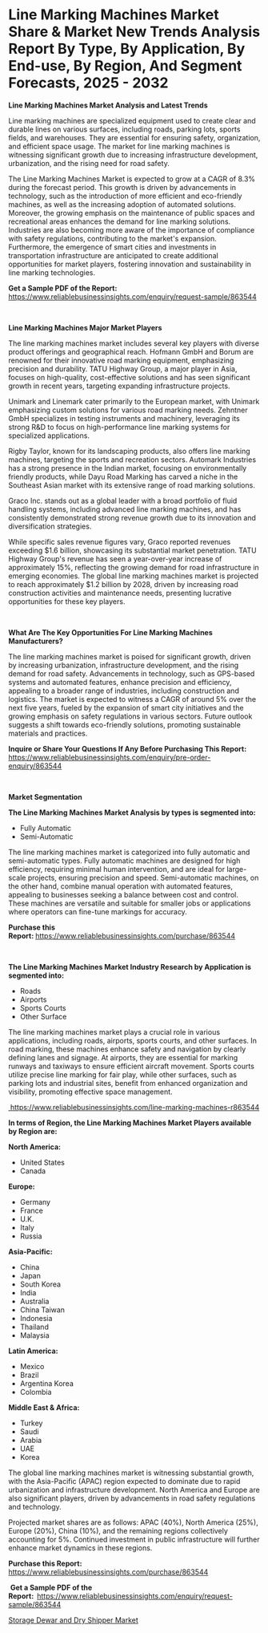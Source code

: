 <p><h1>Line Marking Machines Market Share & Market New Trends Analysis Report By Type, By Application, By End-use, By Region, And Segment Forecasts, 2025 - 2032</h1></p><p><strong>Line Marking Machines Market Analysis and Latest Trends</strong></p>
<p><p>Line marking machines are specialized equipment used to create clear and durable lines on various surfaces, including roads, parking lots, sports fields, and warehouses. They are essential for ensuring safety, organization, and efficient space usage. The market for line marking machines is witnessing significant growth due to increasing infrastructure development, urbanization, and the rising need for road safety.</p><p>The Line Marking Machines Market is expected to grow at a CAGR of 8.3% during the forecast period. This growth is driven by advancements in technology, such as the introduction of more efficient and eco-friendly machines, as well as the increasing adoption of automated solutions. Moreover, the growing emphasis on the maintenance of public spaces and recreational areas enhances the demand for line marking solutions. Industries are also becoming more aware of the importance of compliance with safety regulations, contributing to the market's expansion. Furthermore, the emergence of smart cities and investments in transportation infrastructure are anticipated to create additional opportunities for market players, fostering innovation and sustainability in line marking technologies.</p></p>
<p><strong>Get a Sample PDF of the Report:&nbsp;</strong> <a href="https://www.reliablebusinessinsights.com/enquiry/request-sample/863544?utm_campaign=2142&utm_medium=2&utm_source=Github&utm_content=ia&utm_term=20022025&utm_id=line-marking-machines">https://www.reliablebusinessinsights.com/enquiry/request-sample/863544</a></p>
<p>&nbsp;</p>
<p><strong>Line Marking Machines Major Market Players</strong></p>
<p><p>The line marking machines market includes several key players with diverse product offerings and geographical reach. Hofmann GmbH and Borum are renowned for their innovative road marking equipment, emphasizing precision and durability. TATU Highway Group, a major player in Asia, focuses on high-quality, cost-effective solutions and has seen significant growth in recent years, targeting expanding infrastructure projects. </p><p>Unimark and Linemark cater primarily to the European market, with Unimark emphasizing custom solutions for various road marking needs. Zehntner GmbH specializes in testing instruments and machinery, leveraging its strong R&D to focus on high-performance line marking systems for specialized applications.</p><p>Rigby Taylor, known for its landscaping products, also offers line marking machines, targeting the sports and recreation sectors. Automark Industries has a strong presence in the Indian market, focusing on environmentally friendly products, while Dayu Road Marking has carved a niche in the Southeast Asian market with its extensive range of road marking solutions.</p><p>Graco Inc. stands out as a global leader with a broad portfolio of fluid handling systems, including advanced line marking machines, and has consistently demonstrated strong revenue growth due to its innovation and diversification strategies.</p><p>While specific sales revenue figures vary, Graco reported revenues exceeding $1.6 billion, showcasing its substantial market penetration. TATU Highway Group's revenue has seen a year-over-year increase of approximately 15%, reflecting the growing demand for road infrastructure in emerging economies. The global line marking machines market is projected to reach approximately $1.2 billion by 2028, driven by increasing road construction activities and maintenance needs, presenting lucrative opportunities for these key players.</p></p>
<p>&nbsp;</p>
<p><strong>What Are The Key Opportunities For Line Marking Machines Manufacturers?</strong></p>
<p><p>The line marking machines market is poised for significant growth, driven by increasing urbanization, infrastructure development, and the rising demand for road safety. Advancements in technology, such as GPS-based systems and automated features, enhance precision and efficiency, appealing to a broader range of industries, including construction and logistics. The market is expected to witness a CAGR of around 5% over the next five years, fueled by the expansion of smart city initiatives and the growing emphasis on safety regulations in various sectors. Future outlook suggests a shift towards eco-friendly solutions, promoting sustainable materials and practices.</p></p>
<p><strong>Inquire or Share Your Questions If Any Before Purchasing This Report:</strong> <a href="https://www.reliablebusinessinsights.com/enquiry/pre-order-enquiry/863544?utm_campaign=2142&utm_medium=2&utm_source=Github&utm_content=ia&utm_term=20022025&utm_id=line-marking-machines">https://www.reliablebusinessinsights.com/enquiry/pre-order-enquiry/863544</a></p>
<p>&nbsp;</p>
<p><strong>Market Segmentation</strong></p>
<p><strong>The Line Marking Machines Market Analysis by types is segmented into:</strong></p>
<p><ul><li>Fully Automatic</li><li>Semi-Automatic</li></ul></p>
<p><p>The line marking machines market is categorized into fully automatic and semi-automatic types. Fully automatic machines are designed for high efficiency, requiring minimal human intervention, and are ideal for large-scale projects, ensuring precision and speed. Semi-automatic machines, on the other hand, combine manual operation with automated features, appealing to businesses seeking a balance between cost and control. These machines are versatile and suitable for smaller jobs or applications where operators can fine-tune markings for accuracy.</p></p>
<p><strong>Purchase this Report:&nbsp;</strong><a href="https://www.reliablebusinessinsights.com/purchase/863544?utm_campaign=2142&utm_medium=2&utm_source=Github&utm_content=ia&utm_term=20022025&utm_id=line-marking-machines">https://www.reliablebusinessinsights.com/purchase/863544</a></p>
<p>&nbsp;</p>
<p><strong>The Line Marking Machines Market Industry Research by Application is segmented into:</strong></p>
<p><ul><li>Roads</li><li>Airports</li><li>Sports Courts</li><li>Other Surface</li></ul></p>
<p><p>The line marking machines market plays a crucial role in various applications, including roads, airports, sports courts, and other surfaces. In road marking, these machines enhance safety and navigation by clearly defining lanes and signage. At airports, they are essential for marking runways and taxiways to ensure efficient aircraft movement. Sports courts utilize precise line marking for fair play, while other surfaces, such as parking lots and industrial sites, benefit from enhanced organization and visibility, promoting effective space management.</p></p>
<p><a href="https://www.reliablebusinessinsights.com/line-marking-machines-r863544?utm_campaign=2142&utm_medium=2&utm_source=Github&utm_content=ia&utm_term=20022025&utm_id=line-marking-machines">&nbsp;https://www.reliablebusinessinsights.com/line-marking-machines-r863544</a></p>
<p><strong>In terms of Region, the Line Marking Machines Market Players available by Region are:</strong></p>
<p>
    <p> <strong> North America: </strong>
        <ul>
            <li>United States</li>
            <li>Canada</li>
        </ul>
        </p> 
    <p> <strong> Europe: </strong>
        <ul>
            <li>Germany</li>
            <li>France</li>
            <li>U.K.</li>
            <li>Italy</li>
            <li>Russia</li>
        </ul>
        </p> 
    <p> <strong> Asia-Pacific: </strong>
        <ul>
            <li>China</li>
            <li>Japan</li>
            <li>South Korea</li>
            <li>India</li>
            <li>Australia</li>
            <li>China Taiwan</li>
            <li>Indonesia</li>
            <li>Thailand</li>
            <li>Malaysia</li>
        </ul>
        </p> 
    <p> <strong> Latin America: </strong>
        <ul>
            <li>Mexico</li>
            <li>Brazil</li>
            <li>Argentina Korea</li>
            <li>Colombia</li>
        </ul>
        </p> 
    <p> <strong> Middle East & Africa: </strong>
        <ul>
            <li>Turkey</li>
            <li>Saudi</li>
            <li>Arabia</li>
            <li>UAE</li>
            <li>Korea</li>
        </ul>
    </p>
    </p>
<p><p>The global line marking machines market is witnessing substantial growth, with the Asia-Pacific (APAC) region expected to dominate due to rapid urbanization and infrastructure development. North America and Europe are also significant players, driven by advancements in road safety regulations and technology. </p><p>Projected market shares are as follows: APAC (40%), North America (25%), Europe (20%), China (10%), and the remaining regions collectively accounting for 5%. Continued investment in public infrastructure will further enhance market dynamics in these regions.</p></p>
<p><strong>Purchase this Report: </strong><a href="https://www.reliablebusinessinsights.com/purchase/863544?utm_campaign=2142&utm_medium=2&utm_source=Github&utm_content=ia&utm_term=20022025&utm_id=line-marking-machines">https://www.reliablebusinessinsights.com/purchase/863544</a></p>
<p>&nbsp;<strong>Get a Sample PDF of the Report:&nbsp;&nbsp;</strong><a href="https://www.reliablebusinessinsights.com/enquiry/request-sample/863544?utm_campaign=2142&utm_medium=2&utm_source=Github&utm_content=ia&utm_term=20022025&utm_id=line-marking-machines">https://www.reliablebusinessinsights.com/enquiry/request-sample/863544</a></p>
<p><strong></strong></p>
<p><p><a href="https://github.com/FosterFahey91/Market-Research-Report-List-1/blob/main/storage-dewar-and-dry-shipper-market.md?utm_campaign=2142&utm_medium=2&utm_source=Github&utm_content=ia&utm_term=20022025&utm_id=line-marking-machines">Storage Dewar and Dry Shipper Market</a></p></p>